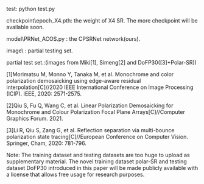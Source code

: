 test:
python test.py

checkpoint\epoch_X4.pth: the weight of X4 SR. The more checkpoint will be available soon.

model\PRNet_ACOS.py : the CPSRNet network(ours). 

image\ : partial testing set.

partial test set.:(images from Miki[1], Simeng[2] and DoFP30([3]+Polar-SR))

[1]Morimatsu M, Monno Y, Tanaka M, et al. Monochrome and color polarization demosaicking using edge-aware 
residual interpolation[C]//2020 IEEE International Conference on Image Processing (ICIP). IEEE, 2020: 2571-2575.

[2]Qiu S, Fu Q, Wang C, et al. Linear Polarization Demosaicking for Monochrome and Colour Polarization 
Focal Plane Arrays[C]//Computer Graphics Forum. 2021.

[3]Li R, Qiu S, Zang G, et al. Reflection separation via multi-bounce polarization state 
tracing[C]//European Conference on Computer Vision. Springer, Cham, 2020: 781-796.

Note: The training dataset and testing datasets are too huge to upload as supplementary material.
The novel training dataset polar-SR and testing dataset DoFP30  introduced in this paper will be made 
publicly available with a license that allows free usage for research purposes.

